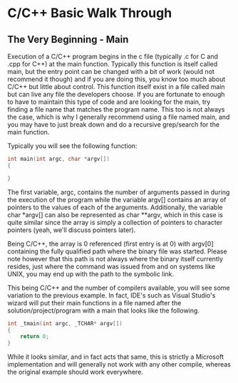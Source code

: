 # C/C++ Basic Walk Through

## The Very Beginning - Main

Execution of a C/C++ program begins in the c file (typically .c for C and .cpp for C++) at the main function. Typically this function is itself called main, but the entry point can be changed with a bit of work (would not recommend it though) and if you are doing this, you know too much about C/C++ but little about control.  This function itself exist in a file called main but can live any file the developers choose.  If you are fortunate to enough to have to maintain this type of code and are looking for the main, try finding a file name that matches the program name.  This too is not always the case, which is why I generally recommend using a file named main, and you may have to just break down and do a recursive grep/search for the main function.  

Typically you will see the following function: 
```c++
int main(int argc, char *argv[])
{

}
```

The first variable, argc, contains the number of arguments passed in during the execution of the program while the variable argv[] contains an array of pointers to the values of  each of the arguments.  Additionally, the variable char *argv[] can also be represented as char **argv, which in this case is quite similar since the array is simply a collection of pointers to character pointers  (yeah, we'll discuss pointers later).

Being C/C++, the array is 0 referenced (first entry is at 0) with argv[0] containing the fully qualified path where the binary file was started.  Please note however that this path is not always where the binary itself currently resides, just where the command was issued from and on systems like UNIX, you may end up with the path to the symbolic link.

This being C/C++ and the number of compilers available, you will see some variation to the previous example.  In fact, IDE's such as Visual Studio's wizard will put their main functions in a file named after the solution/project/program with a main that looks like the following.  

```c++
int _tmain(int argc, _TCHAR* argv[])
{
	return 0;
}
```

While it looks similar, and in fact acts that same, this is strictly a Microsoft implementation and will generally not work with any other compile, whereas the original example should work everywhere.
